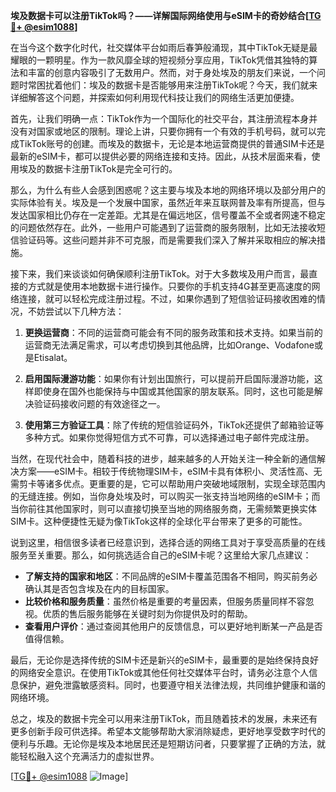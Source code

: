 **埃及数据卡可以注册TikTok吗？——详解国际网络使用与eSIM卡的奇妙结合[[TG💪+ @esim1088](https://t.me/s/esim1088)]**

在当今这个数字化时代，社交媒体平台如雨后春笋般涌现，其中TikTok无疑是最耀眼的一颗明星。作为一款风靡全球的短视频分享应用，TikTok凭借其独特的算法和丰富的创意内容吸引了无数用户。然而，对于身处埃及的朋友们来说，一个问题时常困扰着他们：埃及的数据卡是否能够用来注册TikTok呢？今天，我们就来详细解答这个问题，并探索如何利用现代科技让我们的网络生活更加便捷。

首先，让我们明确一点：TikTok作为一个国际化的社交平台，其注册流程本身并没有对国家或地区的限制。理论上讲，只要你拥有一个有效的手机号码，就可以完成TikTok账号的创建。而埃及的数据卡，无论是本地运营商提供的普通SIM卡还是最新的eSIM卡，都可以提供必要的网络连接和支持。因此，从技术层面来看，使用埃及的数据卡注册TikTok是完全可行的。

那么，为什么有些人会感到困惑呢？这主要与埃及本地的网络环境以及部分用户的实际体验有关。埃及是一个发展中国家，虽然近年来互联网普及率有所提高，但与发达国家相比仍存在一定差距。尤其是在偏远地区，信号覆盖不全或者网速不稳定的问题依然存在。此外，一些用户可能遇到了运营商的服务限制，比如无法接收短信验证码等。这些问题并非不可克服，而是需要我们深入了解并采取相应的解决措施。

接下来，我们来谈谈如何确保顺利注册TikTok。对于大多数埃及用户而言，最直接的方式就是使用本地数据卡进行操作。只要你的手机支持4G甚至更高速度的网络连接，就可以轻松完成注册过程。不过，如果你遇到了短信验证码接收困难的情况，不妨尝试以下几种方法：

1. **更换运营商**：不同的运营商可能会有不同的服务政策和技术支持。如果当前的运营商无法满足需求，可以考虑切换到其他品牌，比如Orange、Vodafone或是Etisalat。
   
2. **启用国际漫游功能**：如果你有计划出国旅行，可以提前开启国际漫游功能，这样即使身在国外也能保持与中国或其他国家的朋友联系。同时，这也可能是解决验证码接收问题的有效途径之一。

3. **使用第三方验证工具**：除了传统的短信验证码外，TikTok还提供了邮箱验证等多种方式。如果你觉得短信方式不可靠，可以选择通过电子邮件完成注册。

当然，在现代社会中，随着科技的进步，越来越多的人开始关注一种全新的通信解决方案——eSIM卡。相较于传统物理SIM卡，eSIM卡具有体积小、灵活性高、无需剪卡等诸多优点。更重要的是，它可以帮助用户突破地域限制，实现全球范围内的无缝连接。例如，当你身处埃及时，可以购买一张支持当地网络的eSIM卡；而当你前往其他国家时，则可以直接切换至当地的网络服务商，无需频繁更换实体SIM卡。这种便捷性无疑为像TikTok这样的全球化平台带来了更多的可能性。

说到这里，相信很多读者已经意识到，选择合适的网络工具对于享受高质量的在线服务至关重要。那么，如何挑选适合自己的eSIM卡呢？这里给大家几点建议：

- **了解支持的国家和地区**：不同品牌的eSIM卡覆盖范围各不相同，购买前务必确认其是否包含埃及在内的目标国家。
- **比较价格和服务质量**：虽然价格是重要的考量因素，但服务质量同样不容忽视。优质的售后服务能够在关键时刻为你提供及时的帮助。
- **查看用户评价**：通过查阅其他用户的反馈信息，可以更好地判断某一产品是否值得信赖。

最后，无论你是选择传统的SIM卡还是新兴的eSIM卡，最重要的是始终保持良好的网络安全意识。在使用TikTok或其他任何社交媒体平台时，请务必注意个人信息保护，避免泄露敏感资料。同时，也要遵守相关法律法规，共同维护健康和谐的网络环境。

总之，埃及的数据卡完全可以用来注册TikTok，而且随着技术的发展，未来还有更多创新手段可供选择。希望本文能够帮助大家消除疑虑，更好地享受数字时代的便利与乐趣。无论你是埃及本地居民还是短期访问者，只要掌握了正确的方法，就能轻松融入这个充满活力的虚拟世界。

[[TG💪+ @esim1088](https://t.me/s/esim1088) ![Image](https://i.postimg.cc/4NQfJmqS/Snipaste-2025-05-13-00-14-12.png)]